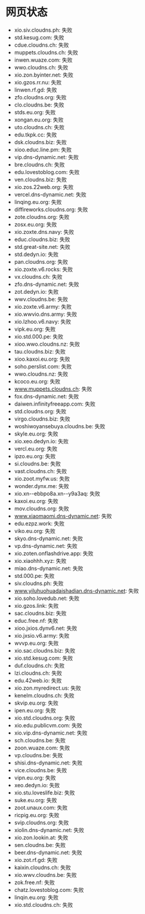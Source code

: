 # 网页状态
- xio.siv.cloudns.ph: 失败
- std.kesug.com: 失败
- cdue.cloudns.ch: 失败
- muppets.cloudns.ch: 失败
- inwen.wuaze.com: 失败
- wwo.cloudns.ch: 失败
- xio.zon.byinter.net: 失败
- xio.gzos.rr.nu: 失败
- linwen.rf.gd: 失败
- zfo.cloudns.org: 失败
- clo.cloudns.be: 失败
- stds.eu.org: 失败
- xongan.eu.org: 失败
- uto.cloudns.ch: 失败
- edu.tkpk.cc: 失败
- dsk.cloudns.biz: 失败
- xioo.educ.line.pm: 失败
- vip.dns-dynamic.net: 失败
- bre.cloudns.ch: 失败
- edu.lovestoblog.com: 失败
- ven.cloudns.biz: 失败
- xio.zos.22web.org: 失败
- vercel.dns-dynamic.net: 失败
- linqing.eu.org: 失败
- diffireworks.cloudns.org: 失败
- zote.cloudns.org: 失败
- zosx.eu.org: 失败
- xio.zoxte.dns.navy: 失败
- educ.cloudns.biz: 失败
- std.great-site.net: 失败
- std.dedyn.io: 失败
- pan.cloudns.org: 失败
- xio.zoxte.v6.rocks: 失败
- vx.cloudns.ch: 失败
- zfo.dns-dynamic.net: 失败
- zot.dedyn.io: 失败
- wwv.cloudns.be: 失败
- xio.zoxte.v6.army: 失败
- xio.wwvio.dns.army: 失败
- xio.lzhoo.v6.navy: 失败
- vipk.eu.org: 失败
- xio.std.000.pe: 失败
- xioo.wwo.cloudns.nz: 失败
- tau.cloudns.biz: 失败
- xioo.kaxoi.eu.org: 失败
- soho.perslist.com: 失败
- wwo.cloudns.nz: 失败
- kcoco.eu.org: 失败
- www.muppets.cloudns.ch: 失败
- fox.dns-dynamic.net: 失败
- daiwen.infinityfreeapp.com: 失败
- std.cloudns.org: 失败
- virgo.cloudns.biz: 失败
- woshiwoyansebuya.cloudns.be: 失败
- skyle.eu.org: 失败
- xio.xeo.dedyn.io: 失败
- vercl.eu.org: 失败
- ipzo.eu.org: 失败
- si.cloudns.be: 失败
- vast.cloudns.ch: 失败
- xio.zoot.myfw.us: 失败
- wonder.dynx.me: 失败
- xio.xn--ebbpo8a.xn--y9a3aq: 失败
- kaxoi.eu.org: 失败
- mov.cloudns.org: 失败
- www.xiaomaomi.dns-dynamic.net: 失败
- edu.ezpz.work: 失败
- viko.eu.org: 失败
- skyo.dns-dynamic.net: 失败
- vp.dns-dynamic.net: 失败
- xio.zoten.onflashdrive.app: 失败
- xio.xiaohhh.xyz: 失败
- miao.dns-dynamic.net: 失败
- std.000.pe: 失败
- siv.cloudns.ph: 失败
- www.yiluhuohuadaishadian.dns-dynamic.net: 失败
- xio.soho.lovedub.net: 失败
- xio.gzos.link: 失败
- sac.cloudns.biz: 失败
- educ.free.nf: 失败
- xioo.jxios.dynv6.net: 失败
- xio.jxsio.v6.army: 失败
- wvvp.eu.org: 失败
- xio.sac.cloudns.biz: 失败
- xio.std.kesug.com: 失败
- duf.cloudns.ch: 失败
- lzi.cloudns.ch: 失败
- edu.42web.io: 失败
- xio.zon.myredirect.us: 失败
- kenelm.cloudns.ch: 失败
- skvip.eu.org: 失败
- ipen.eu.org: 失败
- xio.std.cloudns.org: 失败
- xio.edu.publicvm.com: 失败
- xio.vip.dns-dynamic.net: 失败
- sch.cloudns.be: 失败
- zoon.wuaze.com: 失败
- vp.cloudns.be: 失败
- shisi.dns-dynamic.net: 失败
- vice.cloudns.be: 失败
- vipn.eu.org: 失败
- xeo.dedyn.io: 失败
- xio.stu.loveslife.biz: 失败
- suke.eu.org: 失败
- zoot.unaux.com: 失败
- ricpig.eu.org: 失败
- svip.cloudns.org: 失败
- xiolin.dns-dynamic.net: 失败
- xio.zon.lookin.at: 失败
- sen.cloudns.be: 失败
- beer.dns-dynamic.net: 失败
- xio.zot.rf.gd: 失败
- kaixin.cloudns.ch: 失败
- xio.wwv.cloudns.be: 失败
- zok.free.nf: 失败
- chatz.lovestoblog.com: 失败
- linqin.eu.org: 失败
- xio.std.cloudns.ch: 失败
